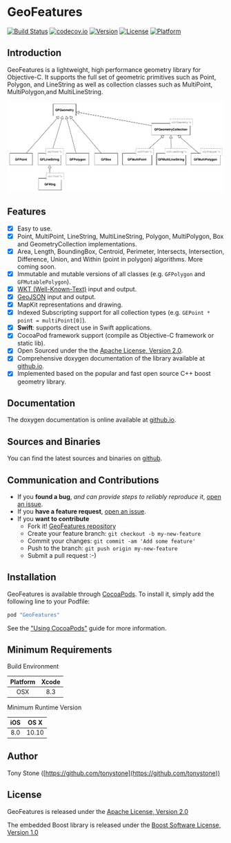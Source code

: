 # GeoFeatures

[![Build Status](https://travis-ci.org/tonystone/geofeatures.svg?branch=master)](https://travis-ci.org/tonystone/geofeatures)
[![codecov.io](http://codecov.io/github/tonystone/geofeatures/coverage.svg?branch=master)](http://codecov.io/github/tonystone/geofeatures?branch=master)
[![Version](https://img.shields.io/cocoapods/v/GeoFeatures.svg?style=flat)](http://cocoapods.org/pods/GeoFeatures)
[![License](https://img.shields.io/cocoapods/l/GeoFeatures.svg?style=flat)](http://cocoapods.org/pods/GeoFeatures)
[![Platform](https://img.shields.io/cocoapods/p/GeoFeatures.svg?style=flat)](http://cocoapods.org/pods/GeoFeatures)

## Introduction

GeoFeatures is a lightweight, high performance geometry library for Objective-C.  It supports the full
 set of geometric primitives such as Point, Polygon, and LineString as well as collection classes such as MultiPoint, MultiPolygon,and MultiLineString.

![Inheritance Diagram](Documentation/GeoFeatures-Inheritance-Diagram.png)

## Features

- [x] Easy to use.
- [x] Point, MultiPoint, LineString, MultiLineString, Polygon, MultiPolygon, Box and GeometryCollection implementations.
- [x] Area, Length, BoundingBox, Centroid, Perimeter, Intersects, Intersection, Difference, Union, and Within (point in polygon) algorithms.  More coming soon.
- [x] Immutable and mutable versions of all classes (e.g. `GFPolygon` and `GFMutablePolygon`).
- [x] [WKT (Well-Known-Text)](https://en.wikipedia.org/wiki/Well-known_text) input and output.
- [x] [GeoJSON](http://geojson.org/) input and output.
- [x] MapKit representations and drawing.
- [x] Indexed Subscripting support for all collection types (e.g. `GEPoint * point = multiPoint[0]`).
- [x] **Swift**: supports direct use in Swift applications.
- [x] CocoaPod framework support (compile as Objective-C framework or static lib).
- [x] Open Sourced under the the [Apache License, Version 2.0](http://www.apache.org/licenses/LICENSE-2.0.html).
- [x] Comprehensive doxygen documentation of the library available at [github.io](http://tonystone.github.io/geofeatures).
- [x] Implemented based on the popular and fast open source C++ boost geometry library.
 
## Documentation

The doxygen documentation is online available at [github.io](http://tonystone.github.io/geofeatures).

## Sources and Binaries

You can find the latest sources and binaries on [github](https://github.com/tonystone/geofeatures).

## Communication and Contributions

- If you **found a bug**, _and can provide steps to reliably reproduce it_, [open an issue](https://github.com/tonystone/geofeatures/issues).
- If you **have a feature request**, [open an issue](https://github.com/tonystone/geofeatures/issues).
- If you **want to contribute**
   - Fork it! [GeoFeatures repository](https://github.com/tonystone/geofeatures)
   - Create your feature branch: `git checkout -b my-new-feature`
   - Commit your changes: `git commit -am 'Add some feature'`
   - Push to the branch: `git push origin my-new-feature`
   - Submit a pull request :-)

## Installation

GeoFeatures is available through [CocoaPods](http://cocoapods.org). To install
it, simply add the following line to your Podfile:

```ruby
pod "GeoFeatures"
```

See the ["Using CocoaPods"](https://guides.cocoapods.org/using/using-cocoapods.html) guide for more information.

## Minimum Requirements

Build Environment

| Platform | Xcode |
|:--------:|:-----:|
| OSX      | 8.3 |

Minimum Runtime Version

| iOS |  OS X |
|:---:|:-----:|
| 8.0 | 10.10 | 

## Author

Tony Stone ([https://github.com/tonystone](https://github.com/tonystone))

## License

GeoFeatures is released under the [Apache License, Version 2.0](http://www.apache.org/licenses/LICENSE-2.0.html)

The embedded Boost library is released under the [Boost Software License, Version 1.0](http://www.boost.org/users/license.html)
